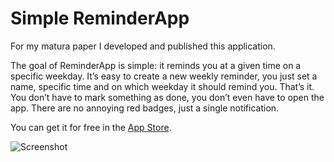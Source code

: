 # Simple ReminderApp
For my matura paper I developed and published this application.

The goal of ReminderApp is simple: it reminds you at a given time on a specific weekday. It’s easy to create a new weekly reminder, you just set a name, specific time and on which weekday it should remind you. That’s it. You don’t have to mark something as done, you don’t even have to open the app. There are no annoying red badges, just a single notification.

You can get it for free in the [App Store](https://itunes.apple.com/de/app/simple-reminderapp/id922661941?mt=8).

![Screenshot](https://raw.githubusercontent.com/nycooookie/Reminder/master/Screenshot.png)
